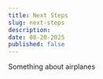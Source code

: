 ```yaml
---
title: Next Steps
slug: next-steps
description: 
date: 08-20-2025
published: false
---
```

Something about airplanes